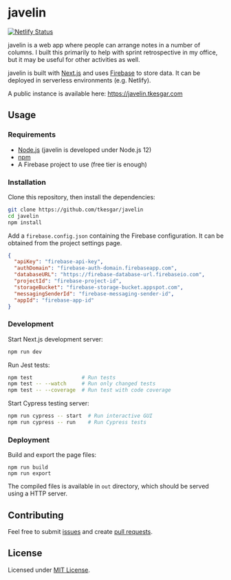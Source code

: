 # javelin

[![Netlify Status](https://api.netlify.com/api/v1/badges/1c6baa2e-ef81-49df-8bd8-4af30a46d439/deploy-status)](https://app.netlify.com/sites/javelin-a87b9e98/deploys)

javelin is a web app where people can arrange notes in a number of columns. I
built this primarily to help with sprint retrospective in my office, but it may
be useful for other activities as well.

javelin is built with [Next.js][nextjs] and uses [Firebase][firebase] to store
data. It can be deployed in serverless environments (e.g. Netlify).

A public instance is available here: https://javelin.tkesgar.com

## Usage

### Requirements

- [Node.js][nodejs] (javelin is developed under Node.js 12)
- [npm][npm]
- A Firebase project to use (free tier is enough)

### Installation

Clone this repository, then install the dependencies:

```bash
git clone https://github.com/tkesgar/javelin
cd javelin
npm install
```

Add a `firebase.config.json` containing the Firebase configuration. It can be
obtained from the project settings page.

```json
{
  "apiKey": "firebase-api-key",
  "authDomain": "firebase-auth-domain.firebaseapp.com",
  "databaseURL": "https://firebase-database-url.firebaseio.com",
  "projectId": "firebase-project-id",
  "storageBucket": "firebase-storage-bucket.appspot.com",
  "messagingSenderId": "firebase-messaging-sender-id",
  "appId": "firebase-app-id"
}
```

### Development

Start Next.js development server:

```bash
npm run dev
```

Run Jest tests:

```bash
npm test                # Run tests
npm test -- --watch     # Run only changed tests
npm test -- --coverage  # Run test with code coverage
```

Start Cypress testing server:

```bash
npm run cypress -- start  # Run interactive GUI
npm run cypress -- run    # Run Cypress tests
```

### Deployment

Build and export the page files:

```
npm run build
npm run export
```

The compiled files is available in `out` directory, which should be served using
a HTTP server.

## Contributing

Feel free to submit [issues] and create [pull requests][pulls].

## License

Licensed under [MIT License][license].

<!-- prettier-ignore-start -->
[firebase]: https://firebase.google.com/
[issues]: https://github.com/tkesgar/javelin/issues
[license]: https://github.com/tkesgar/javelin/blob/master/LICENSE
[nextjs]: https://nextjs.org/docs/getting-started
[nodejs]: https://nodejs.org/
[npm]: https://www.npmjs.com/
[pulls]: https://github.com/tkesgar/javelin/pulls
<!-- prettier-ignore-end -->
